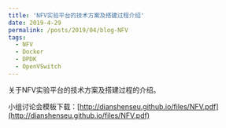 ```yaml
---
title: 'NFV实验平台的技术方案及搭建过程介绍'
date: 2019-4-29
permalink: /posts/2019/04/blog-NFV
tags:
  - NFV
  - Docker
  - DPDK
  - OpenVSwitch
---
```


关于NFV实验平台的技术方案及搭建过程的介绍。

小组讨论会模板下载：[http://dianshenseu.github.io/files/NFV.pdf](http://dianshenseu.github.io/files/NFV.pdf)
